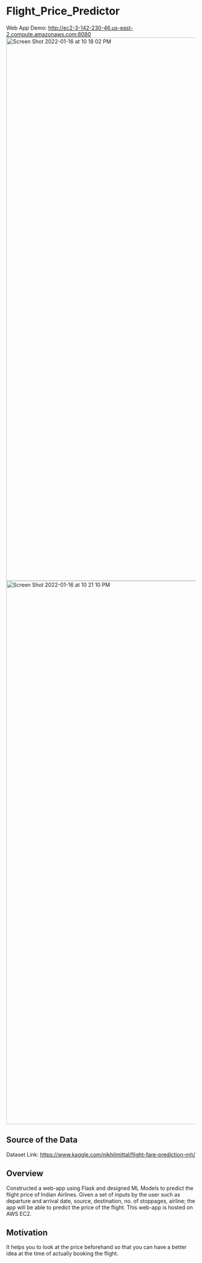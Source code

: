 # Flight_Price_Predictor
Web App Demo: http://ec2-3-142-230-46.us-east-2.compute.amazonaws.com:8080
<img width="1440" alt="Screen Shot 2022-01-16 at 10 18 02 PM" src="https://user-images.githubusercontent.com/48888895/149707791-475b1141-5f45-41a5-91cf-17582602383f.png">
<img width="1440" alt="Screen Shot 2022-01-16 at 10 21 10 PM" src="https://user-images.githubusercontent.com/48888895/149707822-40a86151-1b18-4c26-b40e-f803bacb09c6.png">
## Source of the Data
Dataset Link: https://www.kaggle.com/nikhilmittal/flight-fare-prediction-mh/
## Overview
Constructed a web-app using Flask and designed ML Models to predict the flight price of Indian Airlines. Given a set of inputs by the user such as departure and arrival date, source, destination, no. of stoppages, airline; the app will be able to predict the price of the flight. This web-app is hosted on AWS EC2.
## Motivation
It helps you to look at the price beforehand so that you can have a better idea at the time of actually booking the flight.
